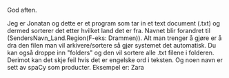 God aften.

Jeg er Jonatan og dette er et program som tar in et text document (.txt) og dermed sorterer det etter hvilket land det er fra. Navnet blir forandret til (SendersNavn_Land.Region(F-eks: Drammen)). Alt man trenger å gjøre er å dra den filen man vil arkivere/sortere så gjør systemet det automatisk. Du kan også droppe inn "folders" og den vil sortere alle .txt filene i folderen. Derimot kan det skje feil hvis det er engelske ord i teksten. Og noen navn er sett av spaCy som producter. Eksempel er: Zara